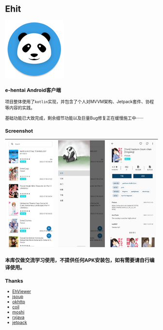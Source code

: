 # Ehit

![ICON](./app/src/main/res/mipmap-xxxhdpi/ic_launcher_round.png)

### e-hentai Android客户端

项目整体使用了`kotlin`实现，并包含了个人对MVVM架构、Jetpack套件、协程等内容的实践。

基础功能已大致完成，剩余细节功能以及巨量Bug修复正在缓慢施工中······

### Screenshot
|![示例图](sample/1.JPG)|![示例图](sample/2.JPG)|![示例图](sample/3.JPG)|
|-|-|-|

### 本库仅做交流学习使用，不提供任何APK安装包，如有需要请自行编译使用。

### Thanks
- [EhViewer](https://github.com/seven332/EhViewer)
- [jsoup](https://jsoup.org/)
- [okhttp](https://square.github.io/okhttp/)
- [coil](https://github.com/coil-kt/coil)
- [moshi](https://github.com/square/moshi)
- [rxjava](https://github.com/ReactiveX/RxJava)
- [jetpack](https://developer.android.com/jetpack)
